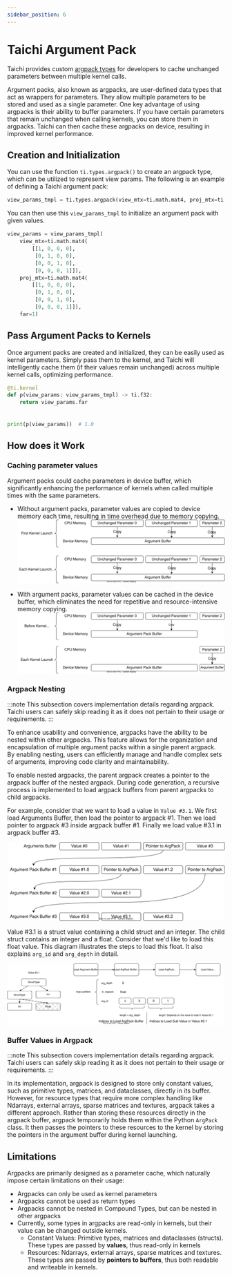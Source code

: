 ```yaml
---
sidebar_position: 6
---
```


# Taichi Argument Pack

Taichi provides custom [argpack types](../type_system/type.md#argument-pack-type) for developers to cache unchanged parameters between multiple kernel calls.

Argument packs, also known as argpacks, are user-defined data types that act as wrappers for parameters. They allow multiple parameters to be stored and used as a single parameter. One key advantage of using argpacks is their ability to buffer parameters. If you have certain parameters that remain unchanged when calling kernels, you can store them in argpacks. Taichi can then cache these argpacks on device, resulting in improved kernel performance.

## Creation and Initialization

You can use the function `ti.types.argpack()` to create an argpack type, which can be utilized to represent view params. The following is an example of defining a Taichi argument pack:

```python
view_params_tmpl = ti.types.argpack(view_mtx=ti.math.mat4, proj_mtx=ti.math.mat4, far=ti.f32)
```

You can then use this `view_params_tmpl` to initialize an argument pack with given values.

```python cont
view_params = view_params_tmpl(
    view_mtx=ti.math.mat4(
        [[1, 0, 0, 0],
         [0, 1, 0, 0],
         [0, 0, 1, 0],
         [0, 0, 0, 1]]),
    proj_mtx=ti.math.mat4(
        [[1, 0, 0, 0],
         [0, 1, 0, 0],
         [0, 0, 1, 0],
         [0, 0, 0, 1]]),
    far=1)
```

## Pass Argument Packs to Kernels

Once argument packs are created and initialized, they can be easily used as kernel parameters. Simply pass them to the kernel, and Taichi will intelligently cache them (if their values remain unchanged) across multiple kernel calls, optimizing performance.

```python cont
@ti.kernel
def p(view_params: view_params_tmpl) -> ti.f32:
    return view_params.far


print(p(view_params))  # 1.0
```

## How does it Work

### Caching parameter values

Argument packs could cache parameters in device buffer, which significantly enhancing the performance of kernels when called multiple times with the same parameters.

- Without argument packs, parameter values are copied to device memory each time, resulting in time overhead due to memory copying.
  ![Copying Operations Performed Without ArgPacks](https://raw.githubusercontent.com/taichi-dev/public_files/master/taichi/doc/without_argpack_memory_copying.svg)

- With argument packs, parameter values can be cached in the device buffer, which eliminates the need for repetitive and resource-intensive memory copying.
  ![Copying Operations Performed With ArgPacks](https://raw.githubusercontent.com/taichi-dev/public_files/master/taichi/doc/argument_pack_memory_copying.svg)


### Argpack Nesting

:::note
This subsection covers implementation details regarding argpack. Taichi users can safely skip reading it as it does not pertain to their usage or requirements.
:::

To enhance usability and convenience, argpacks have the ability to be nested within other argpacks. This feature allows for the organization and encapsulation of multiple argument packs within a single parent argpack. By enabling nesting, users can efficiently manage and handle complex sets of arguments, improving code clarity and maintainability.

To enable nested argpacks, the parent argpack creates a pointer to the argpack buffer of the nested argpack. During code generation, a recursive process is implemented to load argpack buffers from parent argpacks to child argpacks.

For example, consider that we want to load a value in `Value #3.1`. We first load Arguments Buffer, then load the pointer to argpack #1. Then we load pointer to argpack #3 inside argpack buffer #1. Finally we load value #3.1 in argpack buffer #3.

![Load Value 3.1 in Nested ArgPacks](https://raw.githubusercontent.com/taichi-dev/public_files/master/taichi/doc/argpack_nesting_structure.svg)

Value #3.1 is a struct value containing a child struct and an integer. The child struct contains an integer and a float. Consider that we'd like to load this float value. This diagram illustrates the steps to load this float. It also explains `arg_id` and `arg_depth` in detail.

![Load Float Value in Value 3.1](https://raw.githubusercontent.com/taichi-dev/public_files/master/taichi/doc/argload_stmt_for_argpack_nesting.svg)


### Buffer Values in Argpack

:::note
This subsection covers implementation details regarding argpack. Taichi users can safely skip reading it as it does not pertain to their usage or requirements.
:::

In its implementation, argpack is designed to store only constant values, such as primitive types, matrices, and dataclasses, directly in its buffer. However, for resource types that require more complex handling like Ndarrays, external arrays, sparse matrices and textures, argpack takes a different approach. Rather than storing these resources directly in the argpack buffer, argpack temporarily holds them within the Python `ArgPack` class. It then passes the pointers to these resources to the kernel by storing the pointers in the argument buffer during kernel launching.

## Limitations

Argpacks are primarily designed as a parameter cache, which naturally impose certain limitations on their usage:

- Argpacks can only be used as kernel parameters
- Argpacks cannot be used as return types
- Argpacks cannot be nested in Compound Types, but can be nested in other argpacks
- Currently, some types in argpacks are read-only in kernels, but their value can be changed outside kernels.
  - Constant Values: Primitive types, matrices and dataclasses (structs). These types are passed by **values**, thus read-only in kernels
  - Resources: Ndarrays, external arrays, sparse matrices and textures. These types are passed by **pointers to buffers**, thus both readable and writeable in kernels.
